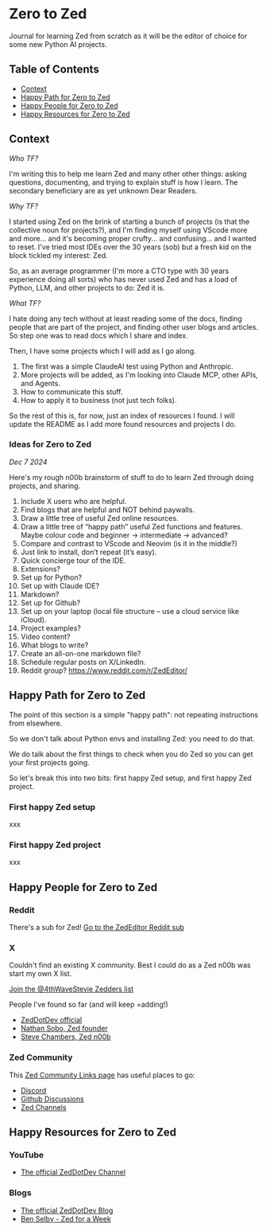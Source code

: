 # Zero to Zed

Journal for learning Zed from scratch as it will be the editor of choice for some new Python AI projects.

## Table of Contents
- [Context](#context)
- [Happy Path for Zero to Zed](#happy-path-for-zero-to-zed)
- [Happy People for Zero to Zed](#happy-people-for-zero-to-zed)
- [Happy Resources for Zero to Zed](#happy-resources-for-zero-to-zed)

## Context

*Who TF?*

I'm writing this to help me learn Zed and many other other things: asking questions, documenting, and trying to explain stuff is how I learn. The secondary beneficiary are as yet unknown Dear Readers.

*Why TF?*

I started using Zed on the brink of starting a bunch of projects (is that the collective noun for projects?), and I'm finding myself using VScode more and more... and it's becoming proper crufty... and confusing... and I wanted to reset. I've tried most IDEs over the 30 years (sob) but a fresh kid on the block tickled my interest: Zed.

So, as an average programmer (I'm more a CTO type with 30 years experience doing all sorts) who has never used Zed and has a load of Python, LLM, and other projects to do: Zed it is.

*What TF?*

I hate doing any tech without at least reading some of the docs, finding people that are part of the project, and finding other user blogs and articles. So step one was to read docs which I share and index.

Then, I have some projects which I will add as I go along.

1. The first was a simple ClaudeAI test using Python and Anthropic.
2. More projects will be added, as I'm looking into Claude MCP, other APIs, and Agents.
3. How to communicate this stuff.
4. How to apply it to business (not just tech folks).

So the rest of this is, for now, just an index of resources I found. I will update the README as I add more found resources and projects I do.

### Ideas for Zero to Zed
_Dec 7 2024_

Here's my rough n00b brainstorm of stuff to do to learn Zed through doing projects, and sharing.

1. Include X users who are helpful.
2. Find blogs that are helpful and NOT behind paywalls.
3. Draw a little tree of useful Zed online resources.
4. Draw a little tree of “happy path” useful Zed functions and features. Maybe colour code and beginner -> intermediate -> advanced?
5. Compare and contrast to VScode and Neovim (is it in the middle?)
6. Just link to install, don’t repeat (it’s easy).
7. Quick concierge tour of the IDE.
8. Extensions?
9. Set up for Python?
10. Set up with Claude IDE?
11. Markdown?
12. Set up for Github?
13. Set up on your laptop (local file structure – use a cloud service like iCloud).
14. Project examples?
15. Video content?
16. What blogs to write?
17. Create an all-on-one markdown file?
18. Schedule regular posts on X/LinkedIn.
19. Reddit group? https://www.reddit.com/r/ZedEditor/

## Happy Path for Zero to Zed

The point of this section is a simple "happy path": not repeating instructions from elsewhere.

So we don't talk about Python envs and installing Zed: you need to do that.

We do talk about the first things to check when you do Zed so you can get your first projects going.

So let's break this into two bits: first happy Zed setup, and first happy Zed project.

### First happy Zed setup

xxx

### First happy Zed project

xxx

## Happy People for Zero to Zed

### Reddit

There's a sub for Zed! [Go to the ZedEditor Reddit sub](https://www.reddit.com/r/ZedEditor/
)

### X

Couldn't find an existing X community. Best I could do as a Zed n00b was start my own X list.

[Join the @4thWaveStevie Zedders list](https://x.com/i/lists/1865387653622862220)

People I've found so far (and will keep =adding!)

- [ZedDotDev official](https://x.com/zeddotdev)
- [Nathan Sobo, Zed founder](https://x.com/nathansobo)
- [Steve Chambers, Zed n00b](https://x.com/4thwavestevie)

### Zed Community

This [Zed Community Links page](https://zed.dev/community-links) has useful places to go:

- [Discord](https://discord.com/invite/qSDQ8VWc7k)
- [Github Discussions](https://github.com/zed-industries/zed/discussions)
- [Zed Channels](https://zed.dev/docs/channels#channels)

## Happy Resources for Zero to Zed

### YouTube

- [The official ZedDotDev Channel](https://www.youtube.com/@zeddotdev)

### Blogs

- [The official ZedDotDev Blog](https://zed.dev/blog)
- [Ben Selby - Zed for a Week](https://benmatselby.dev/post/2024/working-with-zed/)
